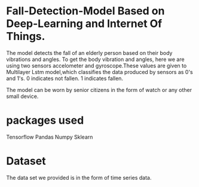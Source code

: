 # Fall-Detection-Model Based on Deep-Learning and Internet Of Things.

The model detects the fall of an elderly person based on their body vibrations and angles. To get the body vibration and angles, here we are using two sensors accelometer and gyroscope.These values are given to Multilayer Lstm model,which classifies the data produced by sensors as 0's and 1's. 
0 indicates not fallen.
1 indicates fallen.

The model can be worn by senior citizens in the form of watch or any other small device.

# packages used
  Tensorflow
  Pandas
  Numpy
  Sklearn
# Dataset
The data set we provided is in the form of time series data.
